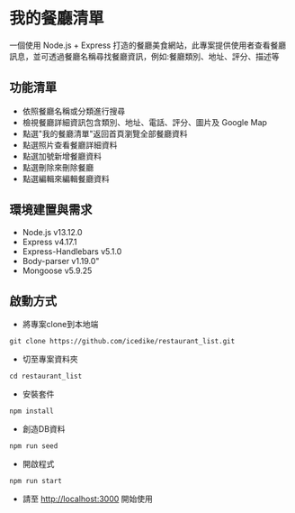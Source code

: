 # 我的餐廳清單
一個使用 Node.js + Express 打造的餐廳美食網站，此專案提供使用者查看餐廳訊息，並可透過餐廳名稱尋找餐廳資訊，例如:餐廳類別、地址、評分、描述等

## 功能清單
* 依照餐廳名稱或分類進行搜尋
* 檢視餐廳詳細資訊包含類別、地址、電話、評分、圖片及 Google Map
* 點選"我的餐廳清單"返回首頁瀏覽全部餐廳資料
* 點選照片查看餐廳詳細資料
* 點選加號新增餐廳資料
* 點選刪除來刪除餐廳
* 點選編輯來編輯餐廳資料

## 環境建置與需求
* Node.js v13.12.0
* Express v4.17.1
* Express-Handlebars v5.1.0
* Body-parser v1.19.0"
* Mongoose v5.9.25

## 啟動方式
* 將專案clone到本地端

```
git clone https://github.com/icedike/restaurant_list.git
````

* 切至專案資料夾
```
cd restaurant_list
```

* 安裝套件

```
npm install
```

* 創造DB資料

```
npm run seed
```

* 開啟程式

```
npm run start
```

* 請至 <http://localhost:3000> 開始使用